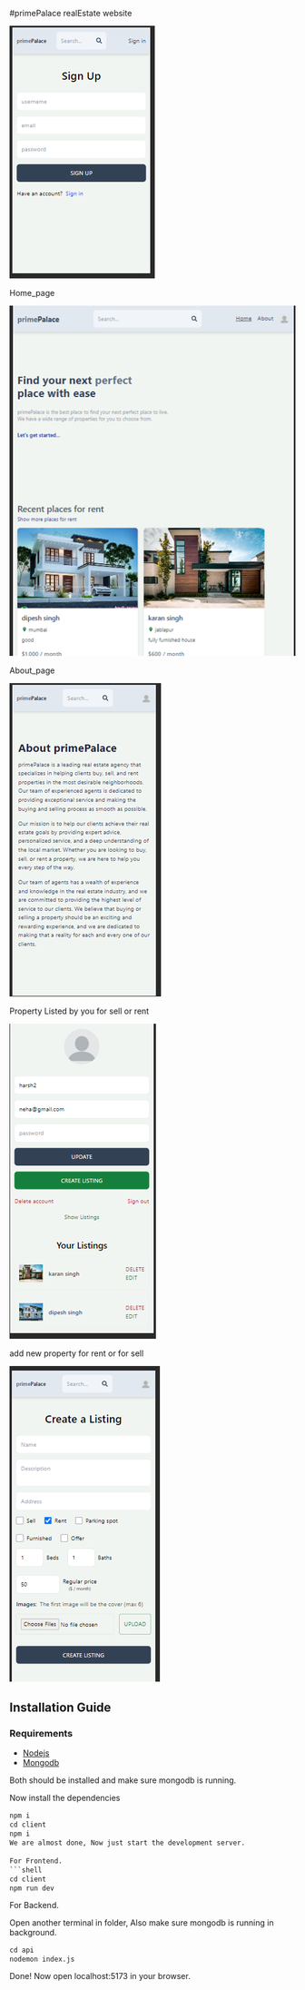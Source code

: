#primePalace realEstate website

![sign-up page](./images/sign_up.png)

Home_page

![home-page](./images/home-page.png)

About_page

![about-page](./images/about.png)

Property Listed by you for sell or rent

![Property-listed](./images/Property-listed.png)

add new property for rent or for sell

![create-listing](./images/property.png)



## Installation Guide

### Requirements
- [Nodejs](https://nodejs.org/en/download)
- [Mongodb](https://www.mongodb.com/docs/manual/administration/install-community/)

Both should be installed and make sure mongodb is running.



Now install the dependencies
```shell
npm i 
cd client
npm i
We are almost done, Now just start the development server.

For Frontend.
```shell
cd client
npm run dev
```
For Backend.

Open another terminal in folder, Also make sure mongodb is running in background.
```shell
cd api
nodemon index.js
```

Done! Now open localhost:5173 in your browser.
